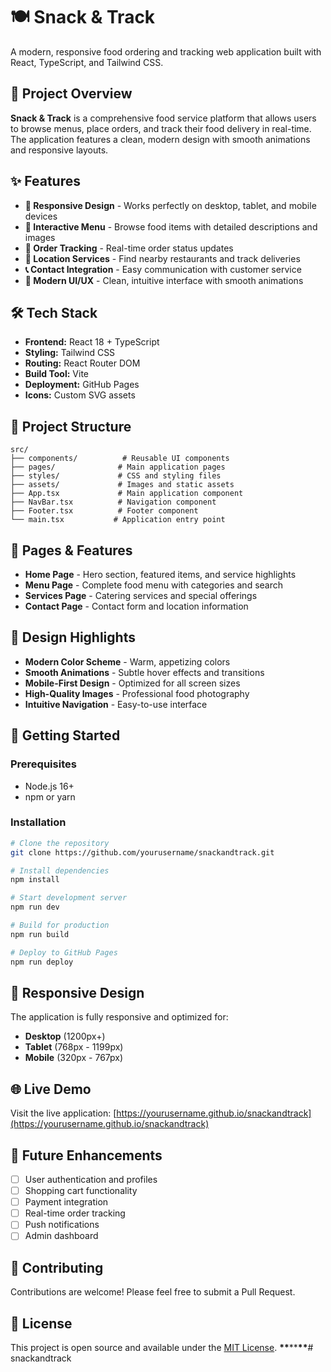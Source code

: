 # 🍽️ Snack & Track

A modern, responsive food ordering and tracking web application built with React, TypeScript, and Tailwind CSS.

## 🎯 Project Overview

**Snack & Track** is a comprehensive food service platform that allows users to browse menus, place orders, and track their food delivery in real-time. The application features a clean, modern design with smooth animations and responsive layouts.

## ✨ Features

- **📱 Responsive Design** - Works perfectly on desktop, tablet, and mobile devices
- **🍔 Interactive Menu** - Browse food items with detailed descriptions and images
- **🛒 Order Tracking** - Real-time order status updates
- **📍 Location Services** - Find nearby restaurants and track deliveries
- **📞 Contact Integration** - Easy communication with customer service
- **🎨 Modern UI/UX** - Clean, intuitive interface with smooth animations

## 🛠️ Tech Stack

- **Frontend:** React 18 + TypeScript
- **Styling:** Tailwind CSS
- **Routing:** React Router DOM
- **Build Tool:** Vite
- **Deployment:** GitHub Pages
- **Icons:** Custom SVG assets

## 📁 Project Structure

```
src/
├── components/          # Reusable UI components
├── pages/              # Main application pages
├── styles/             # CSS and styling files
├── assets/             # Images and static assets
├── App.tsx             # Main application component
├── NavBar.tsx          # Navigation component
├── Footer.tsx          # Footer component
└── main.tsx           # Application entry point
```

## 🚀 Pages & Features

- **Home Page** - Hero section, featured items, and service highlights
- **Menu Page** - Complete food menu with categories and search
- **Services Page** - Catering services and special offerings
- **Contact Page** - Contact form and location information

## 🎨 Design Highlights

- **Modern Color Scheme** - Warm, appetizing colors
- **Smooth Animations** - Subtle hover effects and transitions
- **Mobile-First Design** - Optimized for all screen sizes
- **High-Quality Images** - Professional food photography
- **Intuitive Navigation** - Easy-to-use interface

## 🚀 Getting Started

### Prerequisites

- Node.js 16+
- npm or yarn

### Installation

```bash
# Clone the repository
git clone https://github.com/yourusername/snackandtrack.git

# Install dependencies
npm install

# Start development server
npm run dev

# Build for production
npm run build

# Deploy to GitHub Pages
npm run deploy
```

## 📱 Responsive Design

The application is fully responsive and optimized for:

- **Desktop** (1200px+)
- **Tablet** (768px - 1199px)
- **Mobile** (320px - 767px)

## 🌐 Live Demo

Visit the live application: [https://yourusername.github.io/snackandtrack](https://yourusername.github.io/snackandtrack)

## 🎯 Future Enhancements

- [ ] User authentication and profiles
- [ ] Shopping cart functionality
- [ ] Payment integration
- [ ] Real-time order tracking
- [ ] Push notifications
- [ ] Admin dashboard

## 🤝 Contributing

Contributions are welcome! Please feel free to submit a Pull Request.

## 📄 License

This project is open source and available under the [MIT License](LICENSE).
**\*\***\*\***\*\***#   s n a c k a n d t r a c k 
 
 
